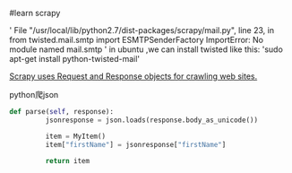 #learn scrapy

'  File "/usr/local/lib/python2.7/dist-packages/scrapy/mail.py", line 23, in <module>
    from twisted.mail.smtp import ESMTPSenderFactory
ImportError: No module named mail.smtp
'
in ubuntu ,we can install twisted like this:
'sudo apt-get install  python-twisted-mail'

[Scrapy uses Request and Response objects for crawling web sites.](http://doc.scrapy.org/en/latest/topics/request-response.html)


python爬json
```python
def parse(self, response):
         jsonresponse = json.loads(response.body_as_unicode())

         item = MyItem()
         item["firstName"] = jsonresponse["firstName"]             

         return item

```

